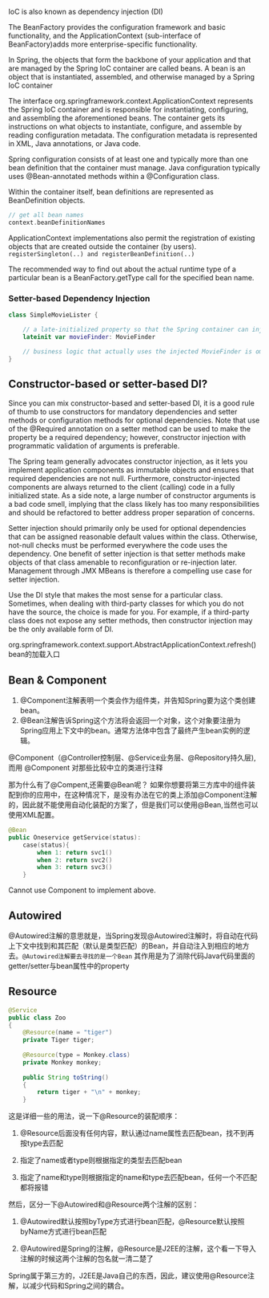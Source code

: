 IoC is also known as dependency injection (DI)

The BeanFactory provides the configuration framework and basic functionality, and the ApplicationContext (sub-interface of BeanFactory)adds more enterprise-specific functionality.

In Spring, the objects that form the backbone of your application and that are managed by the Spring IoC container are called beans. A bean is an object that is instantiated, assembled, and otherwise managed by a Spring IoC container

The interface org.springframework.context.ApplicationContext represents the Spring IoC container and is responsible for instantiating, configuring, and assembling the aforementioned beans. The container gets its instructions on what objects to instantiate, configure, and assemble by reading configuration metadata. The configuration metadata is represented in XML, Java annotations, or Java code.

Spring configuration consists of at least one and typically more than one bean definition that the container must manage. Java configuration typically uses @Bean-annotated methods within a @Configuration class.

Within the container itself, bean definitions are represented as BeanDefinition objects.
```kotlin
// get all bean names
context.beanDefinitionNames
```

ApplicationContext implementations also permit the registration of existing objects that are created outside the container (by users). `registerSingleton(..) and registerBeanDefinition(..)`

The recommended way to find out about the actual runtime type of a particular bean is a BeanFactory.getType call for the specified bean name.

### Setter-based Dependency Injection
```kotlin
class SimpleMovieLister {

    // a late-initialized property so that the Spring container can inject a MovieFinder
    lateinit var movieFinder: MovieFinder

    // business logic that actually uses the injected MovieFinder is omitted...
}
```

## Constructor-based or setter-based DI?
Since you can mix constructor-based and setter-based DI, it is a good rule of thumb to use constructors for mandatory dependencies and setter methods or configuration methods for optional dependencies. Note that use of the @Required annotation on a setter method can be used to make the property be a required dependency; however, constructor injection with programmatic validation of arguments is preferable.

The Spring team generally advocates constructor injection, as it lets you implement application components as immutable objects and ensures that required dependencies are not null. Furthermore, constructor-injected components are always returned to the client (calling) code in a fully initialized state. As a side note, a large number of constructor arguments is a bad code smell, implying that the class likely has too many responsibilities and should be refactored to better address proper separation of concerns.

Setter injection should primarily only be used for optional dependencies that can be assigned reasonable default values within the class. Otherwise, not-null checks must be performed everywhere the code uses the dependency. One benefit of setter injection is that setter methods make objects of that class amenable to reconfiguration or re-injection later. Management through JMX MBeans is therefore a compelling use case for setter injection.

Use the DI style that makes the most sense for a particular class. Sometimes, when dealing with third-party classes for which you do not have the source, the choice is made for you. For example, if a third-party class does not expose any setter methods, then constructor injection may be the only available form of DI.

org.springframework.context.support.AbstractApplicationContext.refresh() bean的加载入口

## Bean & Component
1. @Component注解表明一个类会作为组件类，并告知Spring要为这个类创建bean。
2. @Bean注解告诉Spring这个方法将会返回一个对象，这个对象要注册为Spring应用上下文中的bean。通常方法体中包含了最终产生bean实例的逻辑。
   
@Component（@Controller控制层、@Service业务层、@Repository持久层), 而用 @Component 对那些比较中立的类进行注释

那为什么有了@Compent,还需要@Bean呢？
如果你想要将第三方库中的组件装配到你的应用中，在这种情况下，是没有办法在它的类上添加@Component注解的，因此就不能使用自动化装配的方案了，但是我们可以使用@Bean,当然也可以使用XML配置。
```kotlin
@Bean
public Oneservice getService(status):
    case(status){
        when 1: return svc1()
        when 2: return svc2()
        when 3: return svc3()
    }
```
Cannot use Component to implement above.

## Autowired
@Autowired注解的意思就是，当Spring发现@Autowired注解时，将自动在代码上下文中找到和其匹配（默认是类型匹配）的Bean，并自动注入到相应的地方去。`@Autowired注解要去寻找的是一个Bean`
其作用是为了消除代码Java代码里面的getter/setter与bean属性中的property

## Resource
```java
@Service
public class Zoo
{
    @Resource(name = "tiger")
    private Tiger tiger;
    
    @Resource(type = Monkey.class)
    private Monkey monkey;
    
    public String toString()
    {
        return tiger + "\n" + monkey;
    }
```
这是详细一些的用法，说一下@Resource的装配顺序：

1. @Resource后面没有任何内容，默认通过name属性去匹配bean，找不到再按type去匹配

2. 指定了name或者type则根据指定的类型去匹配bean

3. 指定了name和type则根据指定的name和type去匹配bean，任何一个不匹配都将报错

然后，区分一下@Autowired和@Resource两个注解的区别：

1. @Autowired默认按照byType方式进行bean匹配，@Resource默认按照byName方式进行bean匹配

2. @Autowired是Spring的注解，@Resource是J2EE的注解，这个看一下导入注解的时候这两个注解的包名就一清二楚了

Spring属于第三方的，J2EE是Java自己的东西，因此，建议使用@Resource注解，以减少代码和Spring之间的耦合。